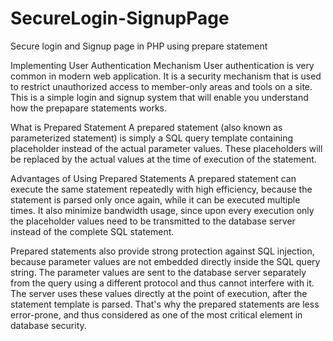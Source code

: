 # SecureLogin-SignupPage
Secure login and Signup page in PHP using prepare statement


Implementing User Authentication Mechanism
User authentication is very common in modern web application. It is a security mechanism that is used to restrict unauthorized access to member-only areas and tools on a site. 
This is a simple login and signup system that will enable you understand how the prepapare statements works. 

What is Prepared Statement
A prepared statement (also known as parameterized statement) is simply a SQL query template containing placeholder instead of the actual parameter values. These placeholders will be replaced by the actual values at the time of execution of the statement.

Advantages of Using Prepared Statements
A prepared statement can execute the same statement repeatedly with high efficiency, because the statement is parsed only once again, while it can be executed multiple times. It also minimize bandwidth usage, since upon every execution only the placeholder values need to be transmitted to the database server instead of the complete SQL statement.

Prepared statements also provide strong protection against SQL injection, because parameter values are not embedded directly inside the SQL query string. The parameter values are sent to the database server separately from the query using a different protocol and thus cannot interfere with it. The server uses these values directly at the point of execution, after the statement template is parsed. That's why the prepared statements are less error-prone, and thus considered as one of the most critical element in database security.
